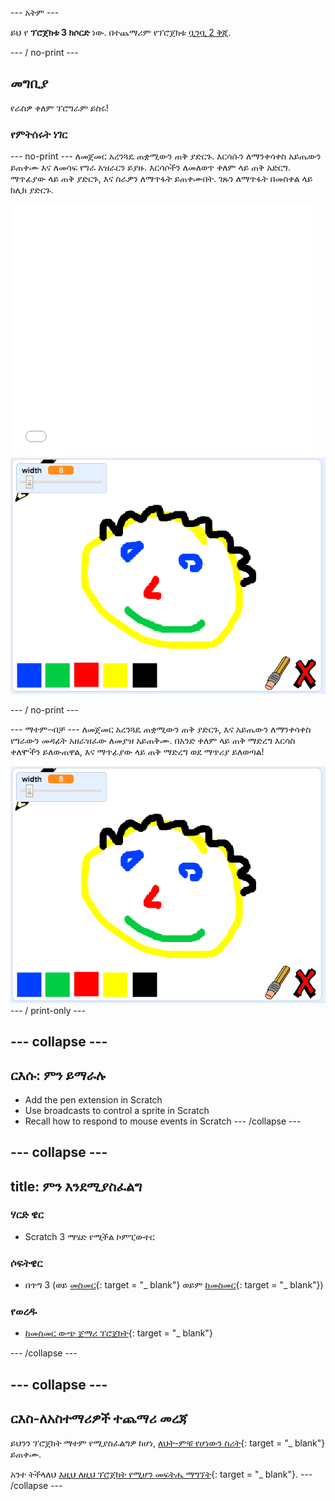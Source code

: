 \--- አትም \---

ይህ የ **ፕሮጀክቱ 3 ክሶርድ** ነው. በተጨማሪም የፕሮጀክቱ [ቧንቧ 2 ቅጂ](https://projects.raspberrypi.org/en/projects/paint-box-scratch2).

\--- / no-print \---

## መግቢያ

የራስዎ ቀለም ፕሮግራም ይስሩ!

### የምትሰሩት ነገር

\--- no-print \--- ለመጀመር አረንጓዴ ጠቋሚውን ጠቅ ያድርጉ. እርሳሱን ለማንቀሳቀስ አይጤውን ይጠቀሙ እና ለመሳፍ የግራ አዝራርን ይያዙ. እርሳሶችን ለመለወጥ ቀለም ላይ ጠቅ አድርግ. ማጥፊያው ላይ ጠቅ ያድርጉ, እና ስራዎን ለማጥፋት ይጠቀሙበት. ገጹን ለማጥፋት በመስቀል ላይ ክሊክ ያድርጉ.

<div class="scratch-preview">
  <iframe allowtransparency="true" width="485" height="402" src="//scratch.mit.edu/projects/embed/267243161/?autostart=false" frameborder="0" scrolling="no"></iframe>
  <img src="images/showcase.png">
</div>

\--- / no-print \---

\--- ማተም-ብቻ \--- ለመጀመር አረንጓዴ ጠቋሚውን ጠቅ ያድርጉ, እና አይጤውን ለማንቀሳቀስ የግራውን መዳፊት አዘራዝፈው ለመያዝ አይጠቅሙ. በአንድ ቀለም ላይ ጠቅ ማድረግ እርሳስ ቀለሞችን ይለውጠዋል, እና ማጥፊያው ላይ ጠቅ ማድረግ ወደ ማጥሪያ ይለወጣል!

![ትዕይንት](images/showcase.png) \--- / print-only \---

## \--- collapse \---

## ርእሱ: ምን ይማራሉ

+ Add the pen extension in Scratch
+ Use broadcasts to control a sprite in Scratch
+ Recall how to respond to mouse events in Scratch \--- /collapse \---

## \--- collapse \---

## title: ምን እንደሚያስፈልግ

### ሃርድ ዌር

+ Scratch 3 ማሄድ የሚችል ኮምፒውተር

### ሶፍትዌር

+ በጥግ 3 (ወይ [መስመር](http://rpf.io/scratchon){: target = "_ blank"} ወይም [ከመስመር](http://rpf.io/scratchoff){: target = "_ blank"})

### የወረዱ

+ [ከመስመር ውጭ ጀማሪ ፕሮጀክት](http://rpf.io/p/en/paint-box-go){: target = "_ blank"}

\--- /collapse \---

## \--- collapse \---

## ርእስ-ለአስተማሪዎች ተጨማሪ መረጃ

ይህንን ፕሮጀክት ማተም የሚያስፈልግዎ ከሆነ, [ለህት-ምቹ የሆነውን ስሪት](https://projects.raspberrypi.org/en/projects/paint-box/print){: target = "_ blank"} ይጠቀሙ.

አንተ ትችላለህ [እዚህ ለዚህ ፕሮጀክት የሚሆን መፍትሔ ማግኘት](http://rpf.io/p/en/paint-box-get){: target = "_ blank"}. \--- /collapse \---